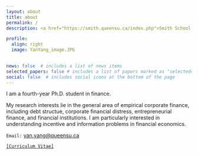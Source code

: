```yaml
---
layout: about
title: about
permalink: /
description: <a href="https://smith.queensu.ca/index.php">Smith School of Business</a>, <a href="https://www.queensu.ca/">Queen's University</a>. 

profile:
  align: right
  image: YanYang_image.JPG
 

news: false  # includes a list of news items
selected_papers: false # includes a list of papers marked as "selected={true}"
social: false  # includes social icons at the bottom of the page
---
```



I am a fourth-year Ph.D. student in finance.

My research interests lie in the general area of empirical corporate finance, including debt structue, corporate financial distress, entrepreneurial finance, and financial institutions. I am particularly interested in understanding incentive and information problems in financial economics.

`Email:` yan.yang@queensu.ca

<a href="https://smith.queensu.ca/ConversionDocs/PHD/current_phd_students_CV/Yan-Yang.pdf">`[Curriculum Vitae]`</a>
